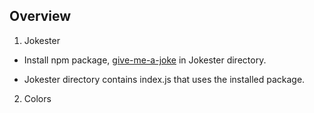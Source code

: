 ## Overview

1. Jokester

- Install npm package, [give-me-a-joke](https://www.npmjs.com/package/give-me-a-joke) in Jokester directory.

- Jokester directory contains index.js that uses the installed package.


2. Colors
